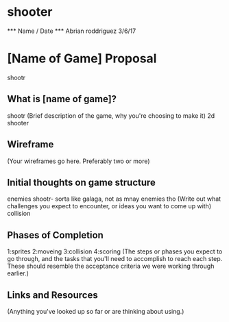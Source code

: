 # shooter
*** Name / Date ***
Abrian roddriguez 3/6/17

# [Name of Game] Proposal
shootr

## What is [name of game]?
shootr
(Brief description of the game, why you're choosing to make it)
2d shooter

## Wireframe

(Your wireframes go here. Preferably two or more)

## Initial thoughts on game structure
enemies shootr- sorta like galaga, not as mnay enemies tho
(Write out what challenges you expect to encounter, or ideas you want to come up with)
collision
## Phases of Completion
1:sprites
2:moveing
3:collision
4:scoring
(The steps or phases you expect to go through, and the tasks that you'll need to accomplish to reach each step. These should resemble the acceptance criteria we were working through earlier.)

## Links and Resources

(Anything you've looked up so far or are thinking about using.)
